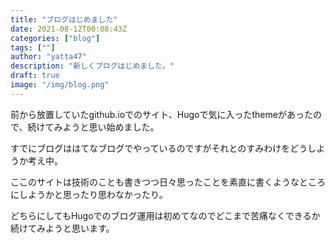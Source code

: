 ```yaml
---
title: "ブログはじめました"
date: 2021-08-12T00:08:43Z
categories: ["blog"]
tags: [""]
author: "yatta47"
description: "新しくブログはじめました。"
draft: true
image: "/img/blog.png"
---
```


前から放置していたgithub.ioでのサイト、Hugoで気に入ったthemeがあったので、続けてみようと思い始めました。

すでにブログははてなブログでやっているのですがそれとのすみわけをどうしようか考え中。

ここのサイトは技術のことも書きつつ日々思ったことを素直に書くようなところにしようかと思ったり思わなかったり。

どちらにしてもHugoでのブログ運用は初めてなのでどこまで苦痛なくできるか続けてみようと思います。
